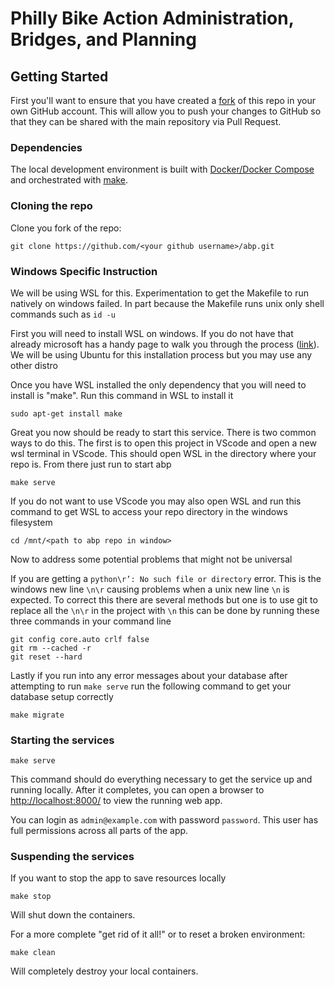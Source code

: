 # Philly Bike Action Administration, Bridges, and Planning

## Getting Started

First you'll want to ensure that you have created a
[fork](https://github.com/PhillyBikeAction/abp/fork)
of this repo in your own GitHub account.
This will allow you to push your changes to GitHub so that they can be shared with the main
repository via Pull Request.

### Dependencies

The local development environment is built with
[Docker/Docker Compose](https://www.docker.com/products/docker-desktop/)
and orchestrated with [make](https://www.gnu.org/software/make/).

### Cloning the repo

Clone you fork of the repo:

```shell
git clone https://github.com/<your github username>/abp.git
```

### Windows Specific Instruction

We will be using WSL for this. Experimentation to get the Makefile to run natively on windows
failed. In part because the Makefile runs unix only shell commands such as `id -u`

First you will need to install WSL on windows. If you do not have that already microsoft has a
handy page to walk you through the process ([link](https://learn.microsoft.com/en-us/windows/wsl/install#prerequisites)).
We will be using Ubuntu for this installation process but you may use any other distro

Once you have WSL installed the only dependency that you will need to install is "make". Run this command in WSL to install it
```shell
sudo apt-get install make
```

Great you now should be ready to start this service. There is two common ways to do this.
The first is to open this project in VScode and open a new wsl terminal in VScode. This should open 
WSL in the directory where your repo is. From there just run to start abp
```shell
make serve
```

If you do not want to use VScode you may also open WSL and run this command to get WSL to access 
your repo directory in the windows filesystem
```shell
cd /mnt/<path to abp repo in window>
```

Now to address some potential problems that might not be universal

If you are getting a `python\r’: No such file or directory` error. This is the windows
new line `\n\r` causing problems when a unix new line `\n` is expected. To correct this 
there are several methods but one is to use git to replace all the `\n\r` in the project
with `\n` this can be done by running these three commands in your command line

```shell
git config core.auto crlf false
git rm --cached -r
git reset --hard
```

Lastly if you run into any error messages about your database after attempting to run `make serve`
run the following command to get your database setup correctly
```shell
make migrate
```

### Starting the services

```shell
make serve
```

This command should do everything necessary to get the service up and running locally.
After it completes, you can open a browser to [http://localhost:8000/](http://localhost:8000)
to view the running web app.

You can login as `admin@example.com` with password `password`.
This user has full permissions across all parts of the app.

### Suspending the services

If you want to stop the app to save resources locally

```shell
make stop
```

Will shut down the containers.

For a more complete "get rid of it all!" or to reset a broken environment:

```
make clean
```

Will completely destroy your local containers.
